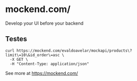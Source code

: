 # mockend.com/
Develop your UI before your backend

## Testes
``` 
curl https://mockend.com/evaldoavelar/mockapi/products\?limit\=10\&id_order\=asc \
  -X GET \
  -H "Content-Type: application/json" 
```

See more at https://mockend.com/
